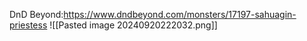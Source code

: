 DnD Beyond:https://www.dndbeyond.com/monsters/17197-sahuagin-priestess
![[Pasted image 20240920222032.png]]